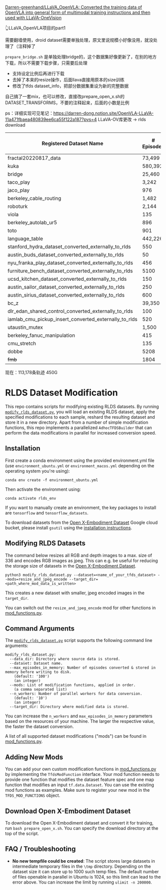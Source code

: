 [Darren-greenhand/LLaVA_OpenVLA: Converted the training data of OpenVLA into general form of multimodal training instructions and then used with LLaVA-OneVision](https://github.com/Darren-greenhand/LLaVA_OpenVLA/tree/main)

👆LLaVA_OpenVLA项目的part1

需要翻墙使用，droid dataset需要单独处理，原文里说规模小好像没用，就没处理了（注释掉了

`prepare_bridge.sh` 是单独处理bridge的，这个数据集好像更新了，在别的地方下载，所以不需要下载步骤，只需要后处理

* 支持设定比例后再进行下载
* 去掉了本来的resize操作，后面llava直接用原本的size训练
* 修改了tfds dataset_info，把部分数据集重设为新的完整数据

自己搞了一套mix，也可以修改，直接改prepare_open_x.sh的DATASET_TRANSFORMS，不要的注释起来，后面的小数是比例

ps：详细实现可见笔记：https://darren-dong.notion.site/OpenVLA-LLaVA-11a471fbaea480839ee6ca55f122a187?pvs=4
LLaVA-OV库更改 -> rlds download



| Registered Dataset Name                               | # Episodes | ratio | File Size (GB) |
| ----------------------------------------------------- | ---------- | ----- | -------------- |
| fractal20220817_data                                  | 73,499     | 0.15  | 111.06         |
| kuka                                                  | 580,392    | 0.07  | 778.02         |
| bridge                                                | 25,460     | 0.2   | 387.49         |
| taco_play                                             | 3,242      | 0.2   | 47.77          |
| jaco_play                                             | 976        | 0.3   | 9.24           |
| berkeley_cable_routing                                | 1,482      | 0.3   | 4.67           |
| roboturk                                              | 2,144      | 0.2   | 45.39          |
| viola                                                 | 135        | 0.5   | 10.4           |
| berkeley_autolab_ur5                                  | 896        | 0.3   | 76.39          |
| toto                                                  | 901        | 0.3   | 127.66         |
| language_table                                        | 442,226    | 0.1   | 399.22         |
| stanford_hydra_dataset_converted_externally_to_rlds   | 550        | 0.4   | 72.48          |
| austin_buds_dataset_converted_externally_to_rlds      | 50         | 0.5   | 1.49           |
| nyu_franka_play_dataset_converted_externally_to_rlds  | 456        | 0.3   | 5.18           |
| furniture_bench_dataset_converted_externally_to_rlds  | 5100       | 0.15  | 110            |
| ucsd_kitchen_dataset_converted_externally_to_rlds     | 150        | 0.5   | 1.33           |
| austin_sailor_dataset_converted_externally_to_rlds    | 250        | 0.5   | 18.85          |
| austin_sirius_dataset_converted_externally_to_rlds    | 600        | 0.4   | 6.55           |
| bc_z                                                  | 39,350     | 0.2   | 80.54          |
| dlr_edan_shared_control_converted_externally_to_rlds  | 100        | 0.5   | 3.09           |
| iamlab_cmu_pickup_insert_converted_externally_to_rlds | 520        | 0.4   | 50.29          |
| utaustin_mutex                                        | 1,500      | 0.2   | 20.79          |
| berkeley_fanuc_manipulation                           | 415        | 0.4   | 8.85           |
| cmu_stretch                                           | 135        | 0.5   | 0.71           |
| dobbe                                                 | 5208       | 0.1   | 21.1           |
| <s>fmb</s>                                            | 1804       | 0.2   | 356.5          |

现在：113,178条轨迹  450G




# RLDS Dataset Modification

This repo contains scripts for modifying existing RLDS datasets. 
By running [`modify_rlds_dataset.py`](modify_rlds_dataset.py), you will load an existing RLDS dataset, apply the specified
modifications to each sample, reshard the resulting dataset and store it in a new directory. Apart from a number of simple
modification functions, this repo implements a parallelized `AdhocTFDSBuilder` that can perform the data modifications
in parallel for increased conversion speed.

## Installation

First create a conda environment using the provided environment.yml file (use `environment_ubuntu.yml` or `environment_macos.yml` depending on the operating system you're using):
```
conda env create -f environment_ubuntu.yml
```

Then activate the environment using:
```
conda activate rlds_env
```

If you want to manually create an environment, the key packages to install are `tensorflow` and `tensorflow_datasets`.

To download datasets from the [Open X-Embodiment Dataset](https://robotics-transformer-x.github.io/) Google cloud bucket, 
please install `gsutil` using the [installation instructions](https://cloud.google.com/storage/docs/gsutil_install).


## Modifying RLDS Datasets

The command below resizes all RGB and depth images to a max. size of 336 and encodes RGB images as jpeg. 
This can e.g. be useful for reducing the storage size of datasets in the [Open X-Embodiment Dataset](https://robotics-transformer-x.github.io/).
```
python3 modify_rlds_dataset.py --dataset=<name_of_your_tfds_dataset> --mods=resize_and_jpeg_encode --target_dir=<path_where_mod_data_is_written>
```

This creates a new dataset with smaller, jpeg encoded images in the `target_dir`. 

You can switch out the `resize_and_jpeg_encode` mod for other functions in [mod_functions.py](rlds_dataset_mod/mod_functions.py).


## Command Arguments

The [`modify_rlds_dataset.py`](modify_rlds_dataset.py) script supports the following command line arguments:
```
modify_rlds_dataset.py:
  --data_dir: Directory where source data is stored.
  --dataset: Dataset name.
  --max_episodes_in_memory: Number of episodes converted & stored in memory before writing to disk.
    (default: '100')
    (an integer)
  --mods: List of modification functions, applied in order.
    (a comma separated list)
  --n_workers: Number of parallel workers for data conversion.
    (default: '10')
    (an integer)
  --target_dir: Directory where modified data is stored.
```
You can increase the `n_workers` and `max_episodes_in_memory` parameters based on the resources of your machine. 
The larger the respective value, the faster the dataset conversion. 

A list of all supported dataset modifications ("mods") can be found in [mod_functions.py](rlds_dataset_mod/mod_functions.py).


## Adding New Mods

You can add your own custom modification functions in [mod_functions.py](rlds_dataset_mod/mod_functions.py) by implementing 
the `TfdsModFunction` interface. Your mod function needs to provide one function that modifies the dataset feature spec
and one map function that modifies an input `tf.data.Dataset`. You can use the existing mod functions as examples.
Make sure to register your new mod in the `TFDS_MOD_FUNCTIONS` object.


## Download Open X-Embodiment Dataset
To download the Open X-Embodiment dataset and convert it for training, run `bash prepare_open_x.sh`. You can
specify the download directory at the top of the script.


## FAQ / Troubleshooting

- **No new tempfile could be created**: The script stores large datasets in intermediate temporary files in the 
`\tmp` directory. Depending on the dataset size it can store up to 1000 such temp files. The default number of 
files openable in parallel in Ubuntu is 1024, so this limit can lead to the error above. You can increase the limit by
running `ulimit -n 200000`.



